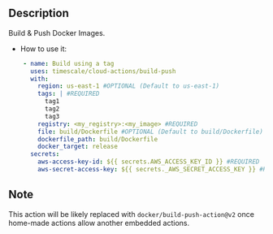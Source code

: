## Description
Build & Push Docker Images.

- How to use it:
```yaml
    - name: Build using a tag
      uses: timescale/cloud-actions/build-push
      with:
        region: us-east-1 #OPTIONAL (Default to us-east-1)
        tags: | #REQUIRED
          tag1
          tag2
          tag3
        registry: <my_registry>:<my_image> #REQUIRED
        file: build/Dockerfile #OPTIONAL (Default to build/Dockerfile)
        dockerfile_path: build/Dockerfile
        docker_target: release
      secrets:
        aws-access-key-id: ${{ secrets.AWS_ACCESS_KEY_ID }} #REQUIRED
        aws-secret-access-key: ${{ secrets._AWS_SECRET_ACCESS_KEY }} #REQUIRED
```
## Note
This action will be likely replaced with `docker/build-push-action@v2`
once home-made actions allow another embedded actions.
